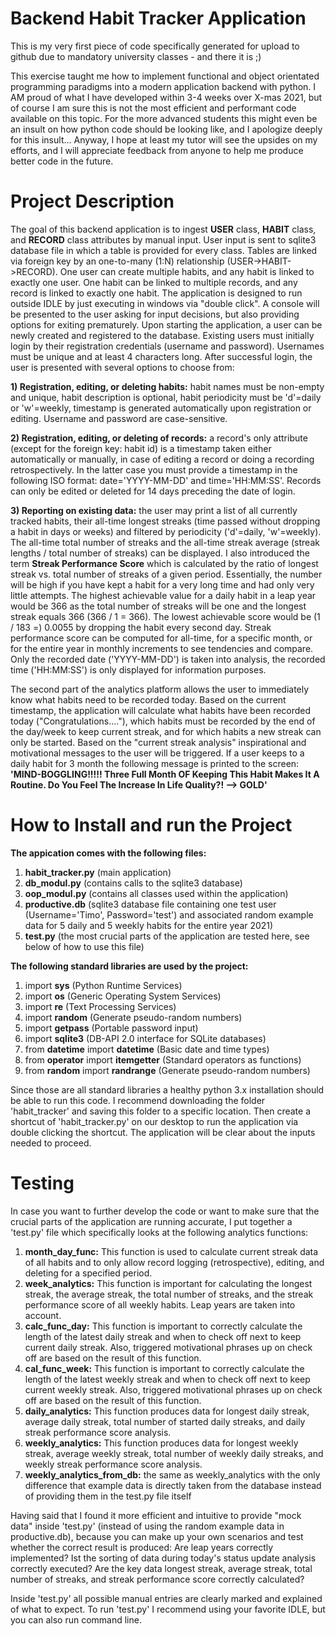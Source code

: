 # Backend Habit Tracker Application
This is my very first piece of code specifically generated for upload to github due to mandatory university classes - and there it is ;)

This exercise taught me how to implement functional and object orientated programming paradigms into a modern application backend with python. I AM proud of what I have developed within 3-4 weeks over X-mas 2021, but of course I am sure this is not the most efficient and performant code available on this topic. For the more advanced students this might even be an insult on how python code should be looking like, and I apologize deeply for this insult... Anyway, I hope at least my tutor will see the upsides on my efforts, and I will appreciate feedback from anyone to help me produce better code in the future.

# Project Description
The goal of this backend application is to ingest **USER** class, **HABIT** class, and **RECORD** class attributes by manual input. User input is sent to sqlite3 database file in which a table is provided for every class. Tables are linked via foreign key by an one-to-many (1:N) relationship (USER->HABIT->RECORD). One user can create multiple habits, and any habit is linked to exactly one user. One habit can be linked to multiple records, and any record is linked to exactly one habit. The application is designed to run outside IDLE by just executing in windows via "double click". A console will be presented to the user asking for input decisions, but also providing options for exiting prematurely. Upon starting the application, a user can be newly created and registered to the database. Existing users must initially login by their registration credentials (username and password). Usernames must be unique and at least 4 characters long. After successful login, the user is presented with several options to choose from:

**1) Registration, editing, or deleting habits:** habit names must be non-empty and unique, habit description is optional, habit periodicity must be 'd'=daily or 'w'=weekly, timestamp is generated automatically upon registration or editing. Username and password are case-sensitive.

**2) Registration, editing, or deleting of records:** a record's only attribute (except for the foreign key: habit id) is a timestamp taken either automatically or manually, in case of editing a record or doing a recording retrospectively. In the latter case you must provide a timestamp in the following ISO format: date='YYYY-MM-DD' and time='HH:MM:SS'. Records can only be edited or deleted for 14 days preceding the date of login.

**3) Reporting on existing data:** the user may print a list of all currently tracked habits, their all-time longest streaks (time passed without dropping a habit in days or weeks) and filtered by periodicity ('d'=daily, 'w'=weekly). The all-time total number of streaks and the all-time streak average (streak lengths / total number of streaks) can be displayed. I also introduced the term **Streak Performance Score** which is calculated by the ratio of longest streak vs. total number of streaks of a given period. Essentially, the number will be high if you have kept a habit for a very long time and had only very little attempts. The highest achievable value for a daily habit in a leap year would be 366 as the total number of streaks will be one and the longest streak equals 366 (366 / 1 = 366). The lowest achievable score would be (1 / 183 =) 0.0055 by dropping the habit every second day. Streak performance score can be computed for all-time, for a specific month, or for the entire year in monthly increments to see tendencies and compare. Only the recorded date ('YYYY-MM-DD') is taken into analysis, the recorded time ('HH:MM:SS') is only displayed for information purposes.

The second part of the analytics platform allows the user to immediately know what habits need to be recorded today. Based on the current timestamp, the application will calculate what habits have been recorded today ("Congratulations...."), which habits must be recorded by the end of the day/week to keep current streak, and for which habits a new streak can only be started. Based on the "current streak analysis" inspirational and motivational messages to the user will be triggered. If a user keeps to a daily habit for 3 month the following message is printed to the screen: **'MIND-BOGGLING!!!!! Three Full Month OF Keeping This Habit Makes It A Routine. Do You Feel The Increase In Life Quality?! --> GOLD'**

# How to Install and run the Project
**The appication comes with the following files:**
1. **habit_tracker.py** (main application)
2. **db_modul.py** (contains calls to the sqlite3 database)
3. **oop_modul.py** (contains all classes used within the application)
4. **productive.db** (sqlite3 database file containing one test user (Username='Timo', Password='test') and associated random example data for 5 daily and 5 weekly habits for the entire year 2021)
5. **test.py** (the most crucial parts of the application are tested here, see below of how to use this file)

**The following standard libraries are used by the project:**
1. import **sys** (Python Runtime Services)
2. import **os** (Generic Operating System Services)
3. import **re** (Text Processing Services)
4. import **random** (Generate pseudo-random numbers)
5. import **getpass** (Portable password input)
6. import **sqlite3** (DB-API 2.0 interface for SQLite databases)
7. from **datetime** import **datetime** (Basic date and time types)
8. from **operator** import **itemgetter** (Standard operators as functions)
9. from **random** import **randrange** (Generate pseudo-random numbers)

Since those are all standard libraries a healthy python 3.x installation should be able to run this code. I recommend downloading the folder 'habit_tracker' and saving this folder to a specific location. Then create a shortcut of 'habit_tracker.py' on our desktop to run the application via double clicking the shortcut. The application will be clear about the inputs needed to proceed.

# Testing
In case you want to further develop the code or want to make sure that the crucial parts of the application are running accurate, I put together a 'test.py' file which specifically looks at the following analytics functions:

1. **month_day_func:** This function is used to calculate current streak data of all habits and to only allow record logging (retrospective), editing, and deleting for a specified period.
2. **week_analytics:** This function is important for calculating the longest streak, the average streak, the total number of streaks, and the streak performance score of all weekly habits. Leap years are taken into account.
3. **calc_func_day:** This function is important to correctly calculate the length of the latest daily streak and when to check off next to keep current daily streak. Also, triggered motivational phrases up on check off are based on the result of this function.
4. **cal_func_week:** This function is important to correctly calculate the length of the latest weekly streak and when to check off next to keep current weekly streak. Also, triggered motivational phrases up on check off are based on the result of this function.
5. **daily_analytics:** This function produces data for longest daily streak, average daily streak, total number of started daily streaks, and daily streak performance score analysis.
6. **weekly_analytics:** This function produces data for longest weekly streak, average weekly streak, total number of weekly daily streaks, and weekly streak performance score analysis.
7. **weekly_analytics_from_db:** the same as weekly_analytics with the only difference that example data is directly taken from the database instead of providing them in the test.py file itself

Having said that I found it more efficient and intuitive to provide "mock data" inside 'test.py' (instead of using the random example data in productive.db), because you can make up your own scenarios and test whether the correct result is produced: Are leap years correctly implemented? Ist the sorting of data during today's status update analysis correctly executed? Are the key data longest streak, average streak, total number of streaks, and streak performance score correctly calculated?

Inside 'test.py' all possible manual entries are clearly marked and explained of what to expect. To run 'test.py' I recommend using your favorite IDLE, but you can also run command line.













